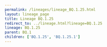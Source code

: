 ```yaml
---
permalink: /lineages/lineage_BQ.1.25.html
layout: lineage_page
title: Lineage BQ.1.25
redirect_to: ../lineage.html?lineage=BQ.1.25
lineage: BQ.1.25
parent: BQ.1
children: ['BQ.1.25', 'BQ.1.25.1']
---
```

